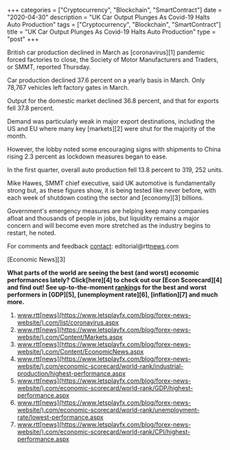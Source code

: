 +++
categories = ["Cryptocurrency", "Blockchain", "SmartContract"]
date = "2020-04-30"
description = "UK Car Output Plunges As Covid-19 Halts Auto Production"
tags = ["Cryptocurrency", "Blockchain", "SmartContract"]
title = "UK Car Output Plunges As Covid-19 Halts Auto Production"
type = "post"
+++

British car production declined in March as [coronavirus][1] pandemic
forced factories to close, the Society of Motor Manufacturers and
Traders, or SMMT, reported Thursday.  
  
Car production declined 37.6 percent on a yearly basis in March. Only
78,767 vehicles left factory gates in March.

Output for the domestic market declined 36.8 percent, and that for
exports fell 37.8 percent.

Demand was particularly weak in major export destinations, including the
US and EU where many key [markets][2] were shut for the majority of the
month.

However, the lobby noted some encouraging signs with shipments to China
rising 2.3 percent as lockdown measures began to ease.

In the first quarter, overall auto production fell 13.8 percent to 319,
252 units.

Mike Hawes, SMMT chief executive, said UK automotive is fundamentally
strong but, as these figures show, it is being tested like never before,
with each week of shutdown costing the sector and [economy][3] billions.

Government's emergency measures are helping keep many companies afloat
and thousands of people in jobs, but liquidity remains a major concern
and will become even more stretched as the industry begins to restart,
he noted.

For comments and feedback [contact](https://www.playgroundfx.com/contact/): editorial@rtt[news](https://www.letsplayfx.com/blog/forex-news-website/).com

[Economic News][3]

 **What parts of the world are seeing the best (and worst) economic
performances lately? Click[here][4] to check out our [Econ Scorecard][4]
and find out! See up-to-the-moment [ranking](https://www.playgroundfx.com/blog/crypto-exchange-ranking/)s for the best and worst
performers in [GDP][5], [unemployment rate][6], [inflation][7] and much
more.**

   1. www.rtt[news](https://www.letsplayfx.com/blog/forex-news-website/).com/list/coronavirus.aspx
   2. www.rtt[news](https://www.letsplayfx.com/blog/forex-news-website/).com/Content/Markets.aspx
   3. www.rtt[news](https://www.letsplayfx.com/blog/forex-news-website/).com/Content/EconomicNews.aspx
   4. www.rtt[news](https://www.letsplayfx.com/blog/forex-news-website/).com/economic-scorecard/world-rank/industrial-production/highest-performance.aspx
   5. www.rtt[news](https://www.letsplayfx.com/blog/forex-news-website/).com/economic-scorecard/world-rank/GDP/highest-performance.aspx
   6. www.rtt[news](https://www.letsplayfx.com/blog/forex-news-website/).com/economic-scorecard/world-rank/unemployment-rate/lowest-performance.aspx
   7. www.rtt[news](https://www.letsplayfx.com/blog/forex-news-website/).com/economic-scorecard/world-rank/CPI/highest-performance.aspx